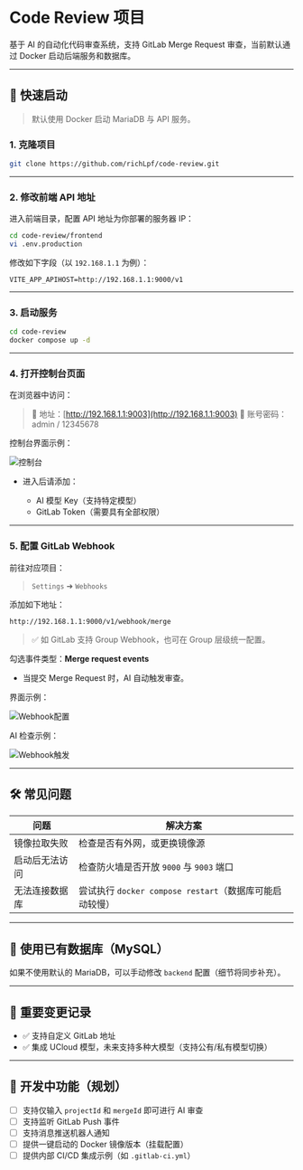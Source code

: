 # Code Review 项目

基于 AI 的自动化代码审查系统，支持 GitLab Merge Request 审查，当前默认通过 Docker 启动后端服务和数据库。

---

## 🚀 快速启动

> 默认使用 Docker 启动 MariaDB 与 API 服务。

### 1. 克隆项目

```bash
git clone https://github.com/richLpf/code-review.git
```

---

### 2. 修改前端 API 地址

进入前端目录，配置 API 地址为你部署的服务器 IP：

```bash
cd code-review/frontend
vi .env.production
```

修改如下字段（以 `192.168.1.1` 为例）：

```env
VITE_APP_APIHOST=http://192.168.1.1:9000/v1
```

---

### 3. 启动服务

```bash
cd code-review
docker compose up -d
```

---

### 4. 打开控制台页面

在浏览器中访问：

> 📍 地址：[http://192.168.1.1:9003](http://192.168.1.1:9003)
> 🔐 账号密码：admin / 12345678

控制台界面示例：

![控制台](https://picture.questionlearn.cn/blog/picture/1746626120106.png)

* 进入后请添加：

  * AI 模型 Key（支持特定模型）
  * GitLab Token（需要具有全部权限）

---

### 5. 配置 GitLab Webhook

前往对应项目：

> `Settings` ➜ `Webhooks`

添加如下地址：

```
http://192.168.1.1:9000/v1/webhook/merge
```

> ✅ 如 GitLab 支持 Group Webhook，也可在 Group 层级统一配置。

勾选事件类型：**Merge request events**

* 当提交 Merge Request 时，AI 自动触发审查。

界面示例：

![Webhook配置](https://picture.questionlearn.cn/blog/picture/1746626508783.png)

AI 检查示例：

![Webhook触发](https://picture.questionlearn.cn/blog/picture/1746626303888.png)

---

## 🛠 常见问题

| 问题      | 解决方案                                     |
| ------- | ---------------------------------------- |
| 镜像拉取失败  | 检查是否有外网，或更换镜像源                           |
| 启动后无法访问 | 检查防火墙是否开放 `9000` 与 `9003` 端口             |
| 无法连接数据库 | 尝试执行 `docker compose restart`（数据库可能启动较慢） |

---

## 🔧 使用已有数据库（MySQL）

如果不使用默认的 MariaDB，可以手动修改 `backend` 配置（细节将同步补充）。

---

## 📌 重要变更记录

* ✅ 支持自定义 GitLab 地址
* ✅ 集成 UCloud 模型，未来支持多种大模型（支持公有/私有模型切换）

---

## 🔭 开发中功能（规划）

* [ ] 支持仅输入 `projectId` 和 `mergeId` 即可进行 AI 审查
* [ ] 支持监听 GitLab Push 事件
* [ ] 支持消息推送机器人通知
* [ ] 提供一键启动的 Docker 镜像版本（挂载配置）
* [ ] 提供内部 CI/CD 集成示例（如 `.gitlab-ci.yml`）